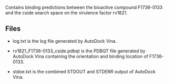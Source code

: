 Contains binding predictions between the bioactive compound F1736-0133 and the cside search space on the virulence factor rv1821.

## Files

- log.txt is the log file generated by AutoDock Vina.

- rv1821_F1736-0133_cside.pdbqt is the PDBQT file generated by AutoDock Vina containing the orientation and binding location of F1736-0133.

- stdoe.txt is the combined STDOUT and STDERR output of AutoDock Vina.

